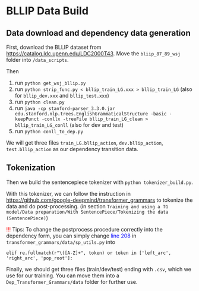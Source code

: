 # BLLIP Data Build
## Data download and dependency data generation
First, download the BLLIP dataset from https://catalog.ldc.upenn.edu/LDC2000T43. Move the   `bliip_87_89_wsj` folder into `/data_scripts`.

Then 
1. run `python get_wsj_bllip.py`
2. run `python strip_func.py < bllip_train_LG.xxx > bllip_train_LG` (also for `bllip_dev.xxx` and `bllip_test.xxx`) 
3. run `python clean.py`
4. run `java -cp stanford-parser_3.3.0.jar edu.stanford.nlp.trees.EnglishGrammaticalStructure -basic -keepPunct -conllx -treeFile bllip_train_LG_clean > bllip_train_LG_conll` (also for dev and test)
5. run `python conll_to_dep.py`

We will get three files `train_LG.bllip_action`, `dev.bllip_action`, `test.bllip_action` as our dependency transition data.

## Tokenization
Then we build the sentencepiece tokenizer with `python tokenizer_build.py`. 

With this tokenizer, we can follow the instruction in https://github.com/google-deepmind/transformer_grammars to tokenize the data and do post-processing. (in section `Training and using a TG model/Data preparation/With SentencePiece/Tokenizing the data (SentencePiece)`)

<font color=Red>!!!</font> Tips: To change the postprocess procedure correctly into the dependency form, you can simply change <font color=Blue>line 208</font> in `transformer_grammars/data/sp_utils.py` into 

`elif re.fullmatch(r"\([A-Z]+", token) or token in ['left_arc', 'right_arc', 'pop_root']:`

Finally, we should get three files (train/dev/test) ending with `.csv`, which we use for our training. You can move them into a `Dep_Transformer_Grammars/data` folder for further use. 